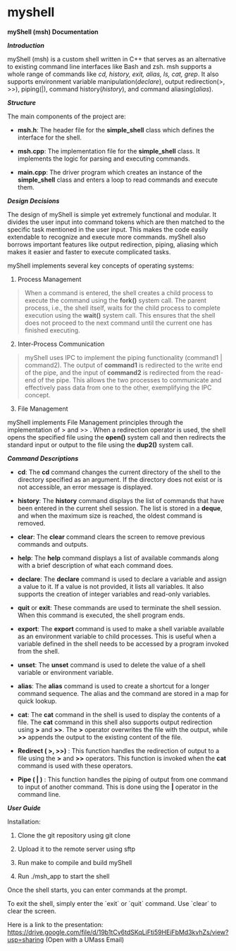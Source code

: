 # myshell
**myShell (msh) Documentation**

***Introduction***

myShell (msh) is a custom shell written in C++ that serves as an
alternative to existing command line interfaces like Bash and zsh. msh
supports a whole range of commands like *cd, history, exit, alias,* *ls,
cat, grep*. It also supports environment variable
manipulation(*declare*), output redirection(\>, \>\>), piping(\|),
command history(*history*), and command aliasing(*alias*).

***Structure***

The main components of the project are:

-   **msh.h**: The header file for the **simple_shell** class which
    defines the interface for the shell.

-   **msh.cpp**: The implementation file for the **simple_shell** class.
    It implements the logic for parsing and executing commands.

-   **main.cpp**: The driver program which creates an instance of the
    **simple_shell** class and enters a loop to read commands and
    execute them.

***Design* *Decisions***

The design of myShell is simple yet extremely functional and modular. It
divides the user input into command tokens which are then matched to the
specific task mentioned in the user input. This makes the code easily
extendable to recognize and execute more commands. myShell also borrows
important features like output redirection, piping, aliasing which makes
it easier and faster to execute complicated tasks.

myShell implements several key concepts of operating systems:

1.  Process Management

> When a command is entered, the shell creates a child process to
> execute the command using the **fork()** system call. The parent
> process, i.e., the shell itself, waits for the child process to
> complete execution using the **wait()** system call. This ensures that
> the shell does not proceed to the next command until the current one
> has finished executing.

2.  Inter-Process Communication

> myShell uses IPC to implement the piping functionality (command1 \|
> command2). The output of **command1** is redirected to the write end
> of the pipe, and the input of **command2** is redirected from the
> read-end of the pipe. This allows the two processes to communicate and
> effectively pass data from one to the other, exemplifying the IPC
> concept.

3.  File Management

myShell implements File Management principles through the implementation
of \> and \>\> . When a redirection operator is used, the shell opens
the specified file using the **open()** system call and then redirects
the standard input or output to the file using the **dup2()** system
call.

***Command Descriptions***

-   **cd**: The **cd** command changes the current directory of the
    shell to the directory specified as an argument. If the directory
    does not exist or is not accessible, an error message is displayed.

-   **history**: The **history** command displays the list of commands
    that have been entered in the current shell session. The list is
    stored in a **deque**, and when the maximum size is reached, the
    oldest command is removed.

-   **clear**: The **clear** command clears the screen to remove
    previous commands and outputs.

-   **help**: The **help** command displays a list of available commands
    along with a brief description of what each command does.

-   **declare**: The **declare** command is used to declare a variable
    and assign a value to it. If a value is not provided, it lists all
    variables. It also supports the creation of integer variables and
    read-only variables.

-   **quit** or **exit**: These commands are used to terminate the shell
    session. When this command is executed, the shell program ends.

-   **export**: The **export** command is used to make a shell variable
    available as an environment variable to child processes. This is
    useful when a variable defined in the shell needs to be accessed by
    a program invoked from the shell.

-   **unset**: The **unset** command is used to delete the value of a
    shell variable or environment variable.

-   **alias**: The **alias** command is used to create a shortcut for a
    longer command sequence. The alias and the command are stored in a
    map for quick lookup.

-   **cat**: The **cat** command in the shell is used to display the
    contents of a file. The **cat** command in this shell also supports
    output redirection using **\>** and **\>\>**. The **\>** operator
    overwrites the file with the output, while **\>\>** appends the
    output to the existing content of the file.

-   **Redirect ( \>, \>\>)** : This function handles the redirection of
    output to a file using the **\>** and **\>\>** operators. This
    function is invoked when the **cat** command is used with these
    operators.

-   **Pipe ( \| )** : This function handles the piping of output from
    one command to input of another command. This is done using the
    **\|** operator in the command line.

***User Guide***

Installation:

1.  Clone the git repository using git clone

2.  Upload it to the remote server using sftp

3.  Run make to compile and build myShell

4.  Run ./msh_app to start the shell

Once the shell starts, you can enter commands at the prompt.

To exit the shell, simply enter the \`exit\` or \`quit\` command. Use
\`clear\` to clear the screen.
 

Here is a link to the presentation:
https://drive.google.com/file/d/19b1tCv6tdSKqLiFti59HEiFbMd3kvhZs/view?usp=sharing (Open with a UMass Email)


